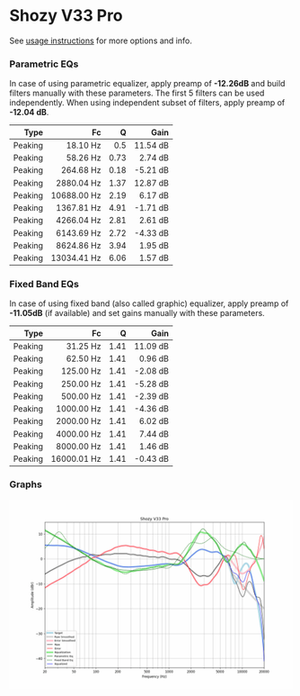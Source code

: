 # Shozy V33 Pro
See [usage instructions](https://github.com/jaakkopasanen/AutoEq#usage) for more options and info.

### Parametric EQs
In case of using parametric equalizer, apply preamp of **-12.26dB** and build filters manually
with these parameters. The first 5 filters can be used independently.
When using independent subset of filters, apply preamp of **-12.04 dB**.

| Type    | Fc          |    Q | Gain     |
|--------:|------------:|-----:|---------:|
| Peaking | 18.10 Hz    | 0.5  | 11.54 dB |
| Peaking | 58.26 Hz    | 0.73 | 2.74 dB  |
| Peaking | 264.68 Hz   | 0.18 | -5.21 dB |
| Peaking | 2880.04 Hz  | 1.37 | 12.87 dB |
| Peaking | 10688.00 Hz | 2.19 | 6.17 dB  |
| Peaking | 1367.81 Hz  | 4.91 | -1.71 dB |
| Peaking | 4266.04 Hz  | 2.81 | 2.61 dB  |
| Peaking | 6143.69 Hz  | 2.72 | -4.33 dB |
| Peaking | 8624.86 Hz  | 3.94 | 1.95 dB  |
| Peaking | 13034.41 Hz | 6.06 | 1.57 dB  |

### Fixed Band EQs
In case of using fixed band (also called graphic) equalizer, apply preamp of **-11.05dB**
(if available) and set gains manually with these parameters.

| Type    | Fc          |    Q | Gain     |
|--------:|------------:|-----:|---------:|
| Peaking | 31.25 Hz    | 1.41 | 11.09 dB |
| Peaking | 62.50 Hz    | 1.41 | 0.96 dB  |
| Peaking | 125.00 Hz   | 1.41 | -2.08 dB |
| Peaking | 250.00 Hz   | 1.41 | -5.28 dB |
| Peaking | 500.00 Hz   | 1.41 | -2.39 dB |
| Peaking | 1000.00 Hz  | 1.41 | -4.36 dB |
| Peaking | 2000.00 Hz  | 1.41 | 6.02 dB  |
| Peaking | 4000.00 Hz  | 1.41 | 7.44 dB  |
| Peaking | 8000.00 Hz  | 1.41 | 1.46 dB  |
| Peaking | 16000.01 Hz | 1.41 | -0.43 dB |

### Graphs
![](./Shozy%20V33%20Pro.png)